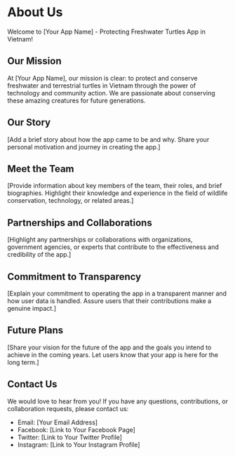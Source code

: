 # About Us
Welcome to [Your App Name] - Protecting Freshwater Turtles App in Vietnam!

## Our Mission
At [Your App Name], our mission is clear: to protect and conserve freshwater and terrestrial turtles in Vietnam through the power of technology and community action. We are passionate about conserving these amazing creatures for future generations.

## Our Story
[Add a brief story about how the app came to be and why. Share your personal motivation and journey in creating the app.]

## Meet the Team
[Provide information about key members of the team, their roles, and brief biographies. Highlight their knowledge and experience in the field of wildlife conservation, technology, or related areas.]

## Partnerships and Collaborations
[Highlight any partnerships or collaborations with organizations, government agencies, or experts that contribute to the effectiveness and credibility of the app.]

## Commitment to Transparency
[Explain your commitment to operating the app in a transparent manner and how user data is handled. Assure users that their contributions make a genuine impact.]

## Future Plans
[Share your vision for the future of the app and the goals you intend to achieve in the coming years. Let users know that your app is here for the long term.]

## Contact Us
We would love to hear from you! If you have any questions, contributions, or collaboration requests, please contact us:

- Email: [Your Email Address]
- Facebook: [Link to Your Facebook Page]
- Twitter: [Link to Your Twitter Profile]
- Instagram: [Link to Your Instagram Profile]
